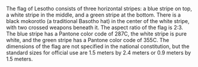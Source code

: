 The flag of Lesotho consists of three horizontal stripes: a blue stripe on top, a white stripe in the middle, and a green stripe at the bottom. There is a black mokorotlo (a traditional Basotho hat) in the center of the white stripe, with two crossed weapons beneath it. The aspect ratio of the flag is 2:3. The blue stripe has a Pantone color code of 287C, the white stripe is pure white, and the green stripe has a Pantone color code of 355C. The dimensions of the flag are not specified in the national constitution, but the standard sizes for official use are 1.5 meters by 2.4 meters or 0.9 meters by 1.5 meters.